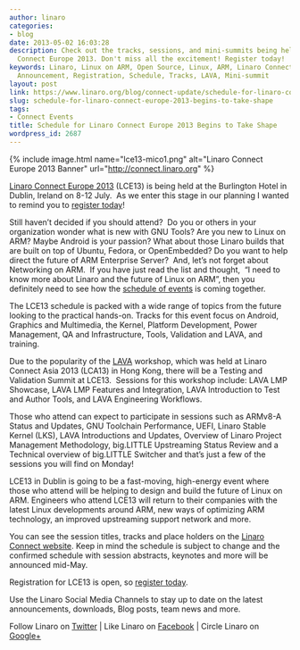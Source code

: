 ```yaml
---
author: linaro
categories:
- blog
date: 2013-05-02 16:03:28
description: Check out the tracks, sessions, and mini-summits being held at Linaro
  Connect Europe 2013. Don't miss all the excitement! Register today!
keywords: Linaro, Linux on ARM, Open Source, Linux, ARM, Linaro Connect, LCE13-Dublin,
  Announcement, Registration, Schedule, Tracks, LAVA, Mini-summit
layout: post
link: https://www.linaro.org/blog/connect-update/schedule-for-linaro-connect-europe-2013-begins-to-take-shape/
slug: schedule-for-linaro-connect-europe-2013-begins-to-take-shape
tags:
- Connect Events
title: Schedule for Linaro Connect Europe 2013 Begins to Take Shape
wordpress_id: 2687
---
```


{% include image.html name="lce13-mico1.png" alt="Linaro Connect Europe 2013 Banner" url="http://connect.linaro.org" %}


[Linaro Connect Europe 2013](http://connect.linaro.org) (LCE13) is being held at the Burlington Hotel in Dublin, Ireland on 8-12 July.  As we enter this stage in our planning I wanted to remind you to [register today](http://linaroconnect-lce13-eorg.eventbrite.com/)!


Still haven’t decided if you should attend?  Do you or others in your organization wonder what is new with GNU Tools? Are you new to Linux on ARM? Maybe Android is your passion? What about those Linaro builds that are built on top of Ubuntu, Fedora, or OpenEmbedded? Do you want to help direct the future of ARM Enterprise Server?  And, let’s not forget about Networking on ARM.  If you have just read the list and thought,  “I need to know more about Linaro and the future of Linux on ARM”, then you definitely need to see how the [schedule of events](http://www.linaro.org/connect/schedule) is coming together.

The LCE13 schedule is packed with a wide range of topics from the future looking to the practical hands-on. Tracks for this event focus on Android, Graphics and Multimedia, the Kernel, Platform Development, Power Management, QA and Infrastructure, Tools, Validation and LAVA, and training.

Due to the popularity of the [LAVA](http://www.linaro.org/engineering/validation) workshop, which was held at Linaro Connect Asia 2013 (LCA13) in Hong Kong, there will be a Testing and Validation Summit at LCE13.  Sessions for this workshop include: LAVA LMP Showcase, LAVA LMP Features and Integration, LAVA Introduction to Test and Author Tools, and LAVA Engineering Workflows.

Those who attend can expect to participate in sessions such as ARMv8-A Status and Updates, GNU Toolchain Performance, UEFI, Linaro Stable Kernel (LKS), LAVA Introductions and Updates, Overview of Linaro Project Management Methodology, big.LITTLE Upstreaming Status Review and a Technical overview of big.LITTLE Switcher and that’s just a few of the sessions you will find on Monday!

LCE13 in Dublin is going to be a fast-moving, high-energy event where those who attend will be helping to design and build the future of Linux on ARM. Engineers who attend LCE13 will return to their companies with the latest Linux developments around ARM, new ways of optimizing ARM technology, an improved upstreaming support network and more.

You can see the session titles, tracks and place holders on the [Linaro Connect website](http://www.linaro.org/connect/schedule). Keep in mind the schedule is subject to change and the confirmed schedule with session abstracts, keynotes and more will be announced mid-May.

Registration for LCE13 is open, so [register today](http://connect.linaro.org).

Use the Linaro Social Media Channels to stay up to date on the latest announcements, downloads, Blog posts, team news and more.

Follow Linaro on [Twitter](http://twitter.com/linaroorg) | Like Linaro on [Facebook](https://www.facebook.com/LinaroOrg) | Circle Linaro on [Google+](https://plus.google.com/112814496864921562564)